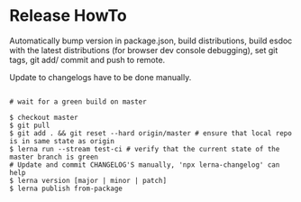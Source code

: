 Release HowTo
==============

Automatically bump version in package.json, build distributions,
build esdoc with the latest distributions (for browser dev console debugging),
set git tags, git add/ commit and push to remote.

Update to changelogs have to be done manually.

```shell

# wait for a green build on master

$ checkout master
$ git pull
$ git add . && git reset --hard origin/master # ensure that local repo is in same state as origin
$ lerna run --stream test-ci # verify that the current state of the master branch is green
# Update and commit CHANGELOG'S manually, 'npx lerna-changelog' can help
$ lerna version [major | minor | patch] 
$ lerna publish from-package
```

